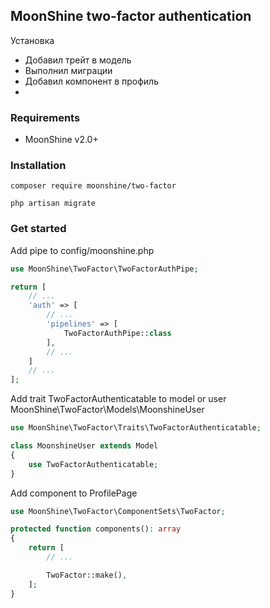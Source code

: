 ## MoonShine two-factor authentication

Установка
- Добавил трейт в модель
- Выполнил миграции
- Добавил компонент в профиль
-
### Requirements

- MoonShine v2.0+

### Installation

```shell
composer require moonshine/two-factor
```

```shell
php artisan migrate
```

### Get started

Add pipe to config/moonshine.php

```php
use MoonShine\TwoFactor\TwoFactorAuthPipe;

return [
    // ...
    'auth' => [
        // ...
        'pipelines' => [
            TwoFactorAuthPipe::class
        ],
        // ...
    ]
    // ...
];
```
Add trait TwoFactorAuthenticatable to model or user MoonShine\TwoFactor\Models\MoonshineUser

```php
use MoonShine\TwoFactor\Traits\TwoFactorAuthenticatable;

class MoonshineUser extends Model
{
    use TwoFactorAuthenticatable;
}
```

Add component to ProfilePage

```php
use MoonShine\TwoFactor\ComponentSets\TwoFactor;

protected function components(): array
{
    return [
        // ...

        TwoFactor::make(),
    ];
}
```

